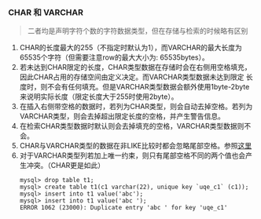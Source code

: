 ### CHAR 和 VARCHAR
> 二者均是声明字符个数的字符数据类型，但在存储与检索的时候略有区别

1. CHAR的长度最大的255（不指定时默认为1），而VARCHAR的最大长度为65535个字符（但需要注意row的最大大小为: 65535bytes）。
2. 若未达到CHAR限定的长度，CHAR类型数据在存储时会在右侧用空格填充，因此CHAR占用的存储空间由定义决定。而VARCHAR类型数据未达到限定
长度时，则不会有任何填充。但是VARCHAR类型数据会额外使用1byte-2byte来说明实际长度（限定长度大于255时使用2byte）。
3. 在插入右侧带空格的数据时，若列为CHAR类型，则会自动去掉空格。若列为VARCHAR类型，则会去掉超出限定长度的空格，并产生警告信息。
4. 在检索CHAR类型数据时默认则会去掉填充的空格，VARCHAR类型数据则不会。
5. CHAR与VARCHAR类型的数据在非LIKE比较时都会忽略尾部空格。参照[这里](/compare/比较.md)
6. 对于VARCHAR类型列若加上唯一约束，则只有尾部空格不同的两个值也会产生冲突。（CHAR更是如此）
    ```
    mysql> drop table t1;
    mysql> create table t1(c1 varchar(22), unique key `uqe_c1` (c1));
    mysql> insert into t1 value('abc');
    mysql> insert into t1 value('abc ');
    ERROR 1062 (23000): Duplicate entry 'abc ' for key 'uqe_c1'
    ```